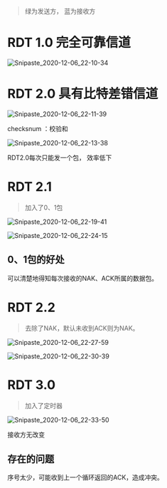 > 绿为发送方， 蓝为接收方

# RDT 1.0 完全可靠信道

![Snipaste_2020-12-06_22-10-34](/Users/nestcc/project/ncc_blog/source/_posts/tcpip-1/Snipaste_2020-12-06_22-10-34.png)



# RDT 2.0 具有比特差错信道

![Snipaste_2020-12-06_22-11-39](/Users/nestcc/project/ncc_blog/source/_posts/tcpip-1/Snipaste_2020-12-06_22-11-39.png)



checksnum ：校验和



![Snipaste_2020-12-06_22-13-38](/Users/nestcc/project/ncc_blog/source/_posts/tcpip-1/Snipaste_2020-12-06_22-13-38.png)



RDT2.0每次只能发一个包， 效率低下



# RDT 2.1 

> 加入了0、1包

![Snipaste_2020-12-06_22-19-41](/Users/nestcc/project/ncc_blog/source/_posts/tcpip-1/Snipaste_2020-12-06_22-19-41.png)

![Snipaste_2020-12-06_22-24-15](/Users/nestcc/project/ncc_blog/source/_posts/tcpip-1/Snipaste_2020-12-06_22-24-15.png)



## 0、1包的好处

可以清楚地得知每次接收的NAK、ACK所属的数据包。



# RDT 2.2 

> 去除了NAK，默认未收到ACK则为NAK。

![Snipaste_2020-12-06_22-27-59](/Users/nestcc/project/ncc_blog/source/_posts/tcpip-1/Snipaste_2020-12-06_22-27-59.png)

![Snipaste_2020-12-06_22-30-39](/Users/nestcc/project/ncc_blog/source/_posts/tcpip-1/Snipaste_2020-12-06_22-30-39.png)





# RDT 3.0 

> 加入了定时器

![Snipaste_2020-12-06_22-33-50](/Users/nestcc/project/ncc_blog/source/_posts/tcpip-1/Snipaste_2020-12-06_22-33-50.png)

接收方无改变



## 存在的问题

序号太少，可能收到上一个循环返回的ACK，造成冲突。